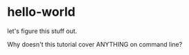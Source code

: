 hello-world
===========

let's figure this stuff out.

Why doesn't this tutorial cover ANYTHING on command line?
